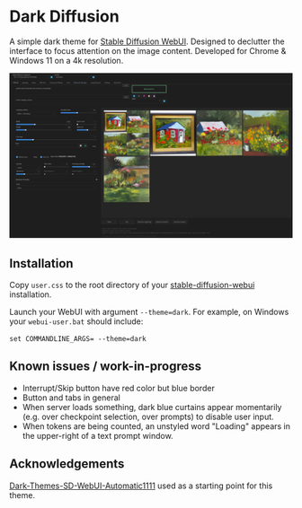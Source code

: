# Dark Diffusion

A simple dark theme for [Stable Diffusion WebUI](https://github.com/AUTOMATIC1111/stable-diffusion-webui). Designed to declutter the interface to focus attention on the image content. Developed for Chrome & Windows 11 on a 4k resolution.

![](screenshot.jpg)

## Installation

Copy `user.css` to the root directory of your [stable-diffusion-webui](https://github.com/AUTOMATIC1111/stable-diffusion-webui) installation.

Launch your WebUI with argument `--theme=dark`. For example, on Windows your `webui-user.bat` should include:

    set COMMANDLINE_ARGS= --theme=dark

## Known issues / work-in-progress

- Interrupt/Skip button have red color but blue border
- Button and tabs in general
- When server loads something, dark blue curtains appear momentarily (e.g. over checkpoint selection, over prompts) to disable user input.
- When tokens are being counted, an unstyled word "Loading" appears in the upper-right of a text prompt window.

## Acknowledgements

[Dark-Themes-SD-WebUI-Automatic1111](https://github.com/Nacurutu/Dark-Themes-SD-WebUI-Automatic1111) used as a starting point for this theme.
